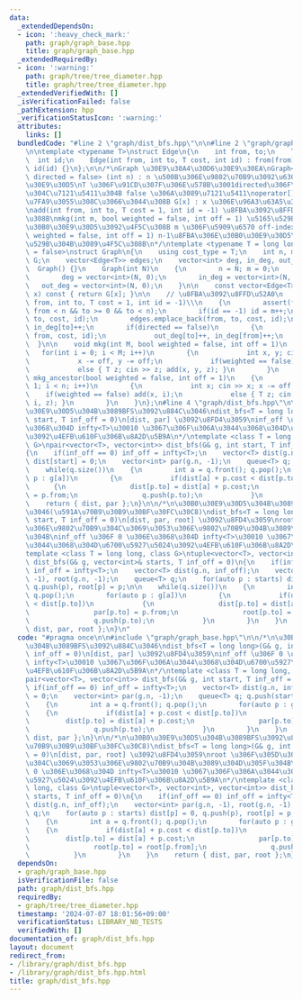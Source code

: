 ```yaml
---
data:
  _extendedDependsOn:
  - icon: ':heavy_check_mark:'
    path: graph/graph_base.hpp
    title: graph/graph_base.hpp
  _extendedRequiredBy:
  - icon: ':warning:'
    path: graph/tree/tree_diameter.hpp
    title: graph/tree/tree_diameter.hpp
  _extendedVerifiedWith: []
  _isVerificationFailed: false
  _pathExtension: hpp
  _verificationStatusIcon: ':warning:'
  attributes:
    links: []
  bundledCode: "#line 2 \"graph/dist_bfs.hpp\"\n\n#line 2 \"graph/graph_base.hpp\"\
    \n\ntemplate <typename T>\nstruct Edge\n{\n    int from, to;\n    T cost;\n  \
    \  int id;\n    Edge(int from, int to, T cost, int id) : from(from), to(to), cost(cost),\
    \ id(id) {}\n};\n\n/*\nGraph \u30E9\u30A4\u30D6\u30E9\u30EA\nGraph<T = long long,\
    \ directed = false> (int n) : n \u500B\u306E\u9802\u70B9\u3092\u6301\u3064\u30B0\
    \u30E9\u30D5\nT \u306F\u91CD\u307F\u306E\u578B\u3001directed\u306F\u6709\u5411\
    \u304C\u7121\u5411\u304B false \u306A\u3089\u7121\u5411\noperator[] \u304C\u5B9A\
    \u7FA9\u3055\u308C\u3066\u3044\u308B G[x] : x \u306E\u96A3\u63A5\u30EA\u30B9\u30C8\
    \nadd(int from, int to, T cost = 1, int id = -1) \u8FBA\u3092\u8FFD\u52A0\u3059\
    \u308B\nmkg(int m, bool weighted = false, int off = 1) \u5165\u529B\u304B\u3089\
    \u30B0\u30E9\u30D5\u3092\u4F5C\u308B m \u306F\u5909\u6570 off-index\nmkg_ancestor(bool\
    \ weighted = false, int off = 1) n-1\u8FBA\u306E\u30B0\u30E9\u30D5\u3092\u5165\
    \u529B\u304B\u3089\u4F5C\u308B\n*/\ntemplate <typename T = long long, bool directed\
    \ = false>\nstruct Graph\n{\n    using cost_type = T;\n    int n, m;\n    vector<vector<Edge<T>>>\
    \ G;\n    vector<Edge<T>> edges;\n    vector<int> deg, in_deg, out_deg;\n\n  \
    \  Graph() {}\n    Graph(int N)\n    {\n        n = N; m = 0;\n        G = vector<vector<Edge<T>>>(N);\n\
    \        deg = vector<int>(N, 0);\n        in_deg = vector<int>(N, 0);\n     \
    \   out_deg = vector<int>(N, 0);\n    }\n\n    const vector<Edge<T>>& operator[](int\
    \ x) const { return G[x]; }\n\n    // \u8FBA\u3092\u8FFD\u52A0\n    void add(int\
    \ from, int to, T cost = 1, int id = -1)\\\n    {\n        assert(from >= 0 &&\
    \ from < n && to >= 0 && to < n);\n        if(id == -1) id = m++;\n        G[from].emplace_back(from,\
    \ to, cost, id);\n        edges.emplace_back(from, to, cost, id);\n        out_deg[from]++,\
    \ in_deg[to]++;\n        if(directed == false)\n        {\n            G[to].emplace_back(to,\
    \ from, cost, id);\n            out_deg[to]++, in_deg[from]++;\n        }\n  \
    \  }\n\n    void mkg(int M, bool weighted = false, int off = 1)\n    {\n     \
    \   for(int i = 0; i < M; i++)\n        {\n            int x, y; cin >> x >> y;\n\
    \            x -= off, y -= off;\n            if(weighted == false) add(x, y);\n\
    \            else { T z; cin >> z; add(x, y, z); }\n        }\n    }\n\n    void\
    \ mkg_ancestor(bool weighted = false, int off = 1)\n    {\n        for(int i =\
    \ 1; i < n; i++)\n        {\n            int x; cin >> x; x -= off;\n        \
    \    if(weighted == false) add(x, i);\n            else { T z; cin >> z; add(x,\
    \ i, z); }\n        }\n    }\n};\n#line 4 \"graph/dist_bfs.hpp\"\n\n/*\n\u30B0\
    \u30E9\u30D5\u304B\u3089BFS\u3092\u884C\u3046\ndist_bfs<T = long long>(G& g, int\
    \ start, T inf_off = 0)\n[dist, par] \u3092\u8FD4\u3059\ninf_off \u306F 0 \u306E\
    \u3068\u304D infty<T>\u30010 \u3067\u306F\u306A\u3044\u3068\u304D\u6700\u5927\u5024\
    \u3092\u4EFB\u610F\u306B\u8A2D\u5B9A\n*/\ntemplate <class T = long long, class\
    \ G>\npair<vector<T>, vector<int>> dist_bfs(G& g, int start, T inf_off = 0)\n\
    {\n    if(inf_off == 0) inf_off = infty<T>;\n    vector<T> dist(g.n, inf_off);\
    \ dist[start] = 0;\n    vector<int> par(g.n, -1);\n    queue<T> q; q.push(start);\n\
    \    while(q.size())\n    {\n        int a = q.front(); q.pop();\n        for(auto\
    \ p : g[a])\n        {\n            if(dist[a] + p.cost < dist[p.to])\n      \
    \      {\n                dist[p.to] = dist[a] + p.cost;\n                par[p.to]\
    \ = p.from;\n                q.push(p.to);\n            }\n        }\n    }\n\
    \    return { dist, par };\n}\n\n/*\n\u30B0\u30E9\u30D5\u304B\u3089BFS\u3092\u884C\
    \u3046(\u591A\u70B9\u30B9\u30BF\u30FC\u30C8)\ndist_bfs<T = long long>(G& g, int\
    \ start, T inf_off = 0)\n[dist, par, root] \u3092\u8FD4\u3059\nroot \u306F\u305D\
    \u306E\u9802\u70B9\u304C\u3069\u3053\u306E\u9802\u70B9\u304B\u3089\u304D\u305F\
    \u304B\ninf_off \u306F 0 \u306E\u3068\u304D infty<T>\u30010 \u3067\u306F\u306A\
    \u3044\u3068\u304D\u6700\u5927\u5024\u3092\u4EFB\u610F\u306B\u8A2D\u5B9A\n*/\n\
    template <class T = long long, class G>\ntuple<vector<T>, vector<int>, vector<int>>\
    \ dist_bfs(G& g, vector<int>& starts, T inf_off = 0)\n{\n    if(inf_off == 0)\
    \ inf_off = infty<T>;\n    vector<T> dist(g.n, inf_off);\n    vector<int> par(g.n,\
    \ -1), root(g.n, -1);\n    queue<T> q;\n    for(auto p : starts) dist[p] = 0,\
    \ q.push(p), root[p] = p;\n\n    while(q.size())\n    {\n        int a = q.front();\
    \ q.pop();\n        for(auto p : g[a])\n        {\n            if(dist[a] + p.cost\
    \ < dist[p.to])\n            {\n                dist[p.to] = dist[a] + p.cost;\n\
    \                par[p.to] = p.from;\n                root[p.to] = root[p.from];\n\
    \                q.push(p.to);\n            }\n        }\n    }\n    return {\
    \ dist, par, root };\n}\n"
  code: "#pragma once\n\n#include \"graph/graph_base.hpp\"\n\n/*\n\u30B0\u30E9\u30D5\
    \u304B\u3089BFS\u3092\u884C\u3046\ndist_bfs<T = long long>(G& g, int start, T\
    \ inf_off = 0)\n[dist, par] \u3092\u8FD4\u3059\ninf_off \u306F 0 \u306E\u3068\u304D\
    \ infty<T>\u30010 \u3067\u306F\u306A\u3044\u3068\u304D\u6700\u5927\u5024\u3092\
    \u4EFB\u610F\u306B\u8A2D\u5B9A\n*/\ntemplate <class T = long long, class G>\n\
    pair<vector<T>, vector<int>> dist_bfs(G& g, int start, T inf_off = 0)\n{\n   \
    \ if(inf_off == 0) inf_off = infty<T>;\n    vector<T> dist(g.n, inf_off); dist[start]\
    \ = 0;\n    vector<int> par(g.n, -1);\n    queue<T> q; q.push(start);\n    while(q.size())\n\
    \    {\n        int a = q.front(); q.pop();\n        for(auto p : g[a])\n    \
    \    {\n            if(dist[a] + p.cost < dist[p.to])\n            {\n       \
    \         dist[p.to] = dist[a] + p.cost;\n                par[p.to] = p.from;\n\
    \                q.push(p.to);\n            }\n        }\n    }\n    return {\
    \ dist, par };\n}\n\n/*\n\u30B0\u30E9\u30D5\u304B\u3089BFS\u3092\u884C\u3046(\u591A\
    \u70B9\u30B9\u30BF\u30FC\u30C8)\ndist_bfs<T = long long>(G& g, int start, T inf_off\
    \ = 0)\n[dist, par, root] \u3092\u8FD4\u3059\nroot \u306F\u305D\u306E\u9802\u70B9\
    \u304C\u3069\u3053\u306E\u9802\u70B9\u304B\u3089\u304D\u305F\u304B\ninf_off \u306F\
    \ 0 \u306E\u3068\u304D infty<T>\u30010 \u3067\u306F\u306A\u3044\u3068\u304D\u6700\
    \u5927\u5024\u3092\u4EFB\u610F\u306B\u8A2D\u5B9A\n*/\ntemplate <class T = long\
    \ long, class G>\ntuple<vector<T>, vector<int>, vector<int>> dist_bfs(G& g, vector<int>&\
    \ starts, T inf_off = 0)\n{\n    if(inf_off == 0) inf_off = infty<T>;\n    vector<T>\
    \ dist(g.n, inf_off);\n    vector<int> par(g.n, -1), root(g.n, -1);\n    queue<T>\
    \ q;\n    for(auto p : starts) dist[p] = 0, q.push(p), root[p] = p;\n\n    while(q.size())\n\
    \    {\n        int a = q.front(); q.pop();\n        for(auto p : g[a])\n    \
    \    {\n            if(dist[a] + p.cost < dist[p.to])\n            {\n       \
    \         dist[p.to] = dist[a] + p.cost;\n                par[p.to] = p.from;\n\
    \                root[p.to] = root[p.from];\n                q.push(p.to);\n \
    \           }\n        }\n    }\n    return { dist, par, root };\n}"
  dependsOn:
  - graph/graph_base.hpp
  isVerificationFile: false
  path: graph/dist_bfs.hpp
  requiredBy:
  - graph/tree/tree_diameter.hpp
  timestamp: '2024-07-07 18:01:56+09:00'
  verificationStatus: LIBRARY_NO_TESTS
  verifiedWith: []
documentation_of: graph/dist_bfs.hpp
layout: document
redirect_from:
- /library/graph/dist_bfs.hpp
- /library/graph/dist_bfs.hpp.html
title: graph/dist_bfs.hpp
---
```

